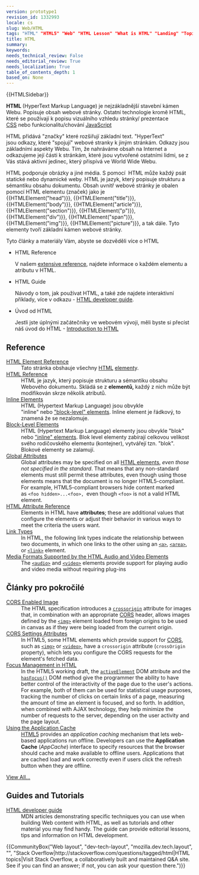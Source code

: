 ```yaml
---
version: prototype1
revision_id: 1332993
locale: cs
slug: Web/HTML
tags: "HTML" "HTML5" "Web" "HTML Lesson" "What is HTML" "Landing" "TopicStub" "HTML Tutorials" "Hyper text" "Reference" "HTML Programming" "l10n:priority" "NeedsTranslation"
title: HTML
summary: 
keywords: 
needs_technical_review: False
needs_editorial_review: True
needs_localization: True
table_of_contents_depth: 1
based_on: None
---
```

<div>{{HTMLSidebar}}</div>

<p class="summary"><strong>HTML </strong>(HyperText Markup Language) je nejzákladnější stavební kámen Webu. Popisuje obsah webové stránky. Ostatní technologie kromě HTML, které se používají k popisu vizuálního vzhledu stránky/ prezentace <a href="/cs/docs/Web/CSS">CSS</a>&nbsp;nebo funkcionalitu/chování&nbsp;<a href="/cs/docs/Web/JavaScript">JavaScript</a></p>

<p>HTML přidává "značky" které rozšiřují základní text. "HyperText" jsou&nbsp;odkazy, které "spojují" webové stranky k jiným stránkám. Odkazy jsou základními aspekty Webu. Tím, že nahráváme obsah na Internet a odkazujeme její části k stránkám, které jsou vytvořené ostatními lidmi, se z Vás stává aktivní jedinec, který přispívá ve World Wide Webu.</p>

<p>HTML podporuje obrázky a jiné média.&nbsp;S pomocí&nbsp; HTML může každý psát statické nebo dynamické weby.&nbsp;HTML je jazyk, který popisuje strukturu a sémantiku obsahu dokumentu. Obsah uvnitř webové stránky je obalen pomocí HTML elementu (značek) jako je {{HTMLElement("head")}},&nbsp;{{HTMLElement("title")}}, {{HTMLElement("body")}}, {{HTMLElement("article")}}, {{HTMLElement("section")}}, {{HTMLElement("p")}}, {{HTMLElement("div")}}, {{HTMLElement("span")}}, {{HTMLElement("img")}}, {{HTMLElement("picture")}}, a tak dále. Tyto elementy tvoří základní kámen webové stránky.</p>

<p>Tyto články a materiály Vám, abyste se dozvěděli více o HTML</p>

<section class="cleared" id="sect1">
<ul class="card-grid">
 <li><span>HTML Reference</span>

  <p>V našem&nbsp;<a href="/en-US/docs/Web/HTML/Reference">extensive reference</a>, najdete informace o každém elementu a atributu v HTML.</p>
 </li>
 <li><span>HTML Guide</span>
  <p>Návody o tom, jak používat HTML, a také zde najdete interaktivní příklady, více v odkazu -&nbsp;<a href="/en-US/docs/Web/Guide/HTML">HTML developer guide</a>.</p>
 </li>
 <li><span>Úvod od HTML</span>
  <p>Jestli jste úplnými začátečniky ve webovém vývoji, měli byste si přecíst náš úvod do HTML&nbsp;-&nbsp;<a href="/cs/docs/Learn/HTML/Introduction_to_HTML">Introduction to HTML</a></p>
 </li>
</ul>

<div class="row topicpage-table">
<div class="section">
<h2 class="Documentation" id="References">Reference</h2>

<dl>
 <dt class="landingPageList"><a href="/en-US/docs/Web/HTML/Element">HTML Element Reference</a></dt>
 <dd class="landingPageList">Tato stránka obshauje všechny&nbsp;<a class="glossaryLink" href="/en-US/docs/Glossary/HTML">HTML</a> <a class="glossaryLink" href="/en-US/docs/Glossary/Element">element</a>y.</dd>
 <dt class="landingPageList"><a href="/en-US/docs/Web/HTML/Reference">HTML Reference</a></dt>
 <dd class="landingPageList">HTML je jazyk, který popisuje strukturu a sémantiku obsahu Webového dokumentu. Skládá se z <strong>elementů,&nbsp;</strong>každý z nich může být modifikován skrze několik atributů.</dd>
 <dt class="landingPageList"><a href="/en-US/docs/Web/HTML/Inline_elements">Inline Elements</a></dt>
 <dd class="landingPageList">HTML (Hypertext Markup Language) jsou obvykle "inline"&nbsp;nebo&nbsp;<a href="/en-US/docs/Web/HTML/Block-level_elements">"block-level" elements</a>. Inline element je řádkový, to znamená že se nezalomuje.</dd>
 <dt class="landingPageList"><a href="/en-US/docs/Web/HTML/Block-level_elements">Block-Level Elements</a></dt>
 <dd class="landingPageList">HTML (Hypertext Markup Language) elementy jsou obvykle "blok"&nbsp; nebo&nbsp;<a href="/en-US/docs/HTML/Inline_elements">"inline" elements</a>. Blok level elementy zabírají celkovou velikost svého rodičovského elementu (kontejner), vytvářejí tzn. "blok". Blokové elementy se zalamují.</dd>
 <dt class="landingPageList"><a href="/en-US/docs/Web/HTML/Global_attributes">Global Attributes</a></dt>
 <dd class="landingPageList">Global attributes may be specified on all <a href="/en-US/docs/Web/HTML/Element">HTML elements</a>, <em>even those not specified in the standard</em>. That means that any non-standard elements must still permit these attributes, even though using those elements means that the document is no longer HTML5-compliant. For example, HTML5-compliant browsers hide content marked as&nbsp;<code>&lt;foo hidden&gt;...&lt;foo&gt;</code><code>, </code>even though <code>&lt;foo&gt;</code> is not a valid HTML element.</dd>
 <dt class="landingPageList"><a href="/en-US/docs/Web/HTML/Attributes">HTML Attribute Reference</a></dt>
 <dd class="landingPageList">Elements in HTML have <strong>attributes</strong>; these are additional values that configure the elements or adjust their behavior in various ways to meet the criteria the users want.</dd>
 <dt class="landingPageList"><a href="/en-US/docs/Web/HTML/Link_types">Link Types</a></dt>
 <dd class="landingPageList">In HTML, the following link types indicate the relationship between two documents, in which one links to the other using an <a href="/en-US/docs/Web/HTML/Element/a"><code>&lt;a&gt;</code></a>, <a href="/en-US/docs/Web/HTML/Element/area"><code>&lt;area&gt;</code></a>, or <a href="/en-US/docs/Web/HTML/Element/link"><code>&lt;link&gt;</code></a> element.</dd>
 <dt class="landingPageList"><a href="/en-US/docs/Web/HTML/Supported_media_formats">Media Formats Supported by the HTML Audio and Video Elements</a></dt>
 <dd class="landingPageList">The <a href="/en-US/docs/Web/HTML/Element/audio"><code>&lt;audio&gt;</code></a> and <a href="/en-US/docs/Web/HTML/Element/video"><code>&lt;video&gt;</code></a> elements provide support for playing audio and video media without requiring plug-ins</dd>
</dl>

<h2 class="landingPageList">Články pro pokročilé</h2>

<dl>
 <dt class="landingPageList"><a href="/en-US/docs/Web/HTML/CORS_enabled_image">CORS Enabled Image</a></dt>
 <dd class="landingPageList">The HTML specification introduces a <code><a href="/en-US/docs/Web/HTML/Element/img#attr-crossorigin">crossorigin</a></code> attribute for images that, in combination with an appropriate <a class="glossaryLink" href="/en-US/docs/Glossary/CORS">CORS</a> header, allows images defined by the <a href="/en-US/docs/Web/HTML/Element/img"><code>&lt;img&gt;</code></a> element loaded from foreign origins to be used in canvas as if they were being loaded from the current origin.</dd>
 <dt class="landingPageList"><a href="/en-US/docs/Web/HTML/CORS_settings_attributes">CORS Settings Attributes</a></dt>
 <dd class="landingPageList">In HTML5, some HTML elements which provide support for <a href="/en-US/docs/HTTP/Access_control_CORS">CORS</a>, such as <a href="/en-US/docs/Web/HTML/Element/img"><code>&lt;img&gt;</code></a> or <a href="/en-US/docs/Web/HTML/Element/video"><code>&lt;video&gt;</code></a>, have a <code>crossorigin</code> attribute (<code>crossOrigin</code> property), which lets you configure the CORS requests for the element's fetched data.</dd>
 <dt class="landingPageList"><a href="/en-US/docs/Web/HTML/Focus_management_in_HTML">Focus Management in HTML</a></dt>
 <dd class="landingPageList">In the HTML5 working draft, the <code><a href="/en-US/docs/Web/API/Document/activeElement">activeElement</a></code> DOM attribute and the <code><a href="/en-US/docs/Web/API/Document/hasFocus">hasFocus()</a></code> DOM method give the programmer the ability to have better control of the interactivity of the page due to the user's actions. For example, both of them can be used for statistical usage purposes, tracking the number of clicks on certain links of a page, measuring the amount of time an element is focused, and so forth. In addition, when combined with AJAX technology, they help minimize the number of requests to the server, depending on the user activity and the page layout.</dd>
 <dt class="landingPageList"><a href="/en-US/docs/Web/HTML/Using_the_application_cache">Using the Application Cache</a></dt>
 <dd class="landingPageList"><a href="/en-US/docs/HTML/HTML5">HTML5</a> provides an <em>application caching</em> mechanism that lets web-based applications run offline. Developers can use the <strong>Application Cache</strong> (<em>AppCache</em>) interface to specify resources that the browser should cache and make available to offline users. Applications that are cached load and work correctly even if users click the refresh button when they are offline.</dd>
</dl>

<p><span class="alllinks"><a href="/en-US/docs/tag/HTML">View All...</a></span></p>
</div>

<div class="section">
<h2 class="Tools" id="Tools" name="Tools">Guides and Tutorials</h2>

<dl>
 <dt><a href="/en-US/docs/Web/Guide/HTML">HTML developer guide</a></dt>
 <dd>MDN articles demonstrating specific techniques you can use when building Web content with HTML, as well as tutorials and other material you may find handy. The guide can provide editorial lessons, tips and information on HTML development.</dd>
</dl>
</div>
</div>

<p>{{CommunityBox("Web layout", "dev-tech-layout", "mozilla.dev.tech.layout", "", "Stack Overflow|http://stackoverflow.com/questions/tagged/html|HTML topics|Visit Stack Overflow, a collaboratively built and maintained Q&amp;A site. See if you can find an answer; if not, you can ask your question there.")}}</p>
</section>

